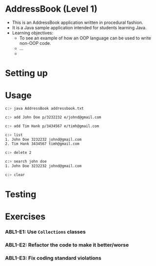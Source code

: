 # AddressBook (Level 1)
* This is an AddressBook application written in procedural fashion.
* It is a Java sample application intended for students learning Java. 
* Learning objectives:
  * To see an example of how an OOP language can be used to write non-OOP code.
  * ...
  * 
# Setting up


# Usage
```sh
c:> java AddressBook addressbook.txt

c:> add John Doe p/3232232 e/johnd@gmail.com 

c:> add Tim Hank p/3434567 e/timh@gmail.com

c:> list
1. John Doe 3232232 johnd@gmail.com 
2. Tim Hank 3434567 timh@gmail.com

c:> delete 2

c:> search john doe
1. John Doe 3232232 johnd@gmail.com

c:> clear
```

# Testing

# Exercises

### ABL1-E1: Use `Collections` classes

### ABL1-E2: Refactor the code to make it better/worse

### ABL1-E3: Fix coding standard violations
